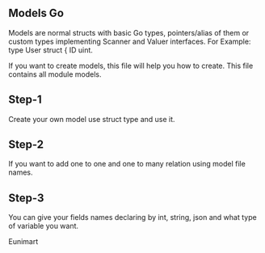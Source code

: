 

## Models Go

Models are normal structs with basic Go types, pointers/alias of them or custom types implementing Scanner and Valuer interfaces. For Example: type User struct { ID uint.

If you want to create models, this file will help you how to create.
This file contains all module models.

## Step-1
Create your own model use struct type and use it.

## Step-2
If you want to add one to one and one to many relation using model file names.

## Step-3
You can give your fields names declaring by int, string, json and what type of variable you want.


Eunimart

